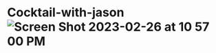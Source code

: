 # Cocktail-with-jason![Screen Shot 2023-02-26 at 10 57 00 PM](https://user-images.githubusercontent.com/103187041/221439912-c679ca29-e00b-4290-b70c-dd485d678dff.png)

